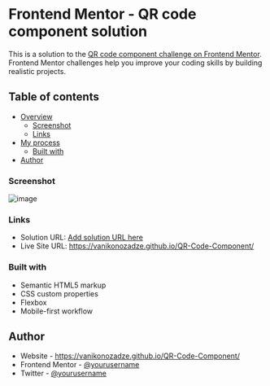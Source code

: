 # Frontend Mentor - QR code component solution

This is a solution to the [QR code component challenge on Frontend Mentor](https://www.frontendmentor.io/challenges/qr-code-component-iux_sIO_H). Frontend Mentor challenges help you improve your coding skills by building realistic projects.

## Table of contents

- [Overview](#overview)
  - [Screenshot](#screenshot)
  - [Links](#links)
- [My process](#my-process)
  - [Built with](#built-with)
- [Author](#author)


### Screenshot

![image](https://github.com/vanikonozadze/QR-Code-Component/assets/115501603/3e56b946-be85-4b73-9797-9321a12bc7cf)

### Links

- Solution URL: [Add solution URL here](https://your-solution-url.com)
- Live Site URL: https://vanikonozadze.github.io/QR-Code-Component/

### Built with

- Semantic HTML5 markup
- CSS custom properties
- Flexbox
- Mobile-first workflow
## Author

- Website - https://vanikonozadze.github.io/QR-Code-Component/
- Frontend Mentor - [@yourusername](https://www.frontendmentor.io/profile/yourusername)
- Twitter - [@yourusername](https://www.twitter.com/yourusername)

